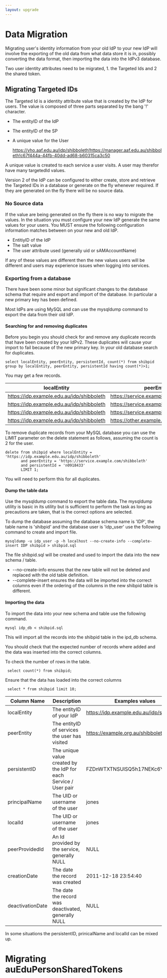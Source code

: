```yaml
---
layout: upgrade
---
```


# Data Migration

Migrating user's identity information from your old IdP to your new IdP will involve the exporting of the old data from what data store it is in, possibly converting the data format, then importing the data into the IdPv3 database.

Two user identity attributes need to be migrated, 1. the Targeted Ids and 2 the shared token.

## Migrating Targeted IDs ##

The Targeted Id is a identity attribute value that is created by the IdP for users. The value is composed of three parts separated by the bang '!' character. 

- The entityID of the IdP
- The entityID of the SP 
- A unique value for the User

    https://vho.aaf.edu.au/idp/shibboleth!https://manager.aaf.edu.au/shibboleth!c67f444a-44fb-40dd-ad68-b60315ca3c50

A unique value is created to each service a user visits. A user may therefor have many targetedId values.  

Version 2 of the IdP can be configured to either create, store and retrieve the Targeted IDs in a database or generate on the fly whenever required. If they are generated on the fly there will be no source data.

### No Source data

If the value are being generated on the fly there is no way to migrate the values. In the situation you must configure your new IdP generate the same values for your users. You MUST ensure the following configuration information matches between on your new and old IdP.

- EntitiyID of the IdP
- The salt value 
- The user attribute used  (generally uid or sAMAccountName)

If any of these values are different then the new values users will be different and users may experience issues when logging into services.

   
### Exporting from a database

There have been some minor but significant changes to the database schema that require and export and import of the database. In particular a new primary key has been defined.

Most IdPs are using MySQL and can use the mysqldump command to export the data from their old IdP.

#### Searching for and removing duplicates

Before you begin you should check for and remove any duplicate records that have been created by your IdPv2. These duplicates will cause your import to fail because of the new primary key. In your old database search for duplicates.

    select localEntity, peerEntity, persistentId, count(*) from shibpid group by localEntity, peerEntity, persistentId having count(*)>1;

You may get a few records.

| localEntity| peerEntity | persistentId | count(*) |
|------------|------------|--------------|----------|
| https://idp.example.edu.au/idp/shibboleth | https://service.example.com/shibboleth | n0918433 | 2 |
| https://idp.example.edu.au/idp/shibboleth | https://service.example.com/shibboleth | n0123930 | 2 |
| https://idp.example.edu.au/idp/shibboleth | https://service.example.com/shibboleth | n0097683 | 2 |
| https://idp.example.edu.au/idp/shibboleth | https://other.example.com/ | jones | 2 |

To remove duplicate records from your MySQL database you can use the LIMIT parameter on the delete statement as follows, assuming the count is 2 for the user.

    delete from shibpid where localEntity = 'https://idp.example.edu.au/idp/shibboleth'
           and peerEntity = 'https://service.example.com/shibboleth'
           and persistentId = 'n0918433'
           LIMIT 1;

You will need to perform this for all duplicates.

#### Dump the table data

Use the mysqldump command to export the table data. The mysqldump utility is basic in its utility but is sufficient to perform the task as long as precautions are taken, that is the correct options are selected.

To dump the database assuming the database schema name is 'IDP', the table name is 'shibpid' and the database user is 'idp_user' use the following command to create and import file.

    mysqldump -u idp_user -p -h localhost --no-create-info --complete-insert IDP shibpid > shibpid.sql

The file shibpid.sql will be created and used to import the data into the new schema / table.

- --no-create-info ensures that the new table will not be deleted and replaced with the old table definition.
- --complete-insert ensures the data will be imported into the correct columns even if the ordering of the columns in the new shibpid table is different.

#### Importing the data

To import the data into your new schema and table use the following command.

    mysql idp_db < shibpid.sql

This will import all the records into the shibpid table in the ipd_db schema.

You should check that the expected number of records where added and the data was inserted into the correct columns.

To check the number of rows in the table.

     select count(*) from shibpid;

Ensure that the data has loaded into the correct columns 

     select * from shibpid limit 10;

| Column Name | Description | Examples values |
|-------------|-------------|-----------------|
| localEntity | The entityID of your IdP |https://idp.example.edu.au/idp/shibboleth |
| peerEntity | The entityID of services the user has visited | https://example.org.au/shibboleth |
| persistentID | The unique value created by the IdP for each Service / User pair | FZDnWTXTNSUlSQ5h17NEKc6YiKM= |
| principalName | The UID or username of the user | jones |
| localId | The UID or username of the user | jones |
| peerProvidedId | An Id provided by the service, generally NULL | NULL |
| creationDate | The date the record was created | 2011-12-18 23:54:40 |
| deactivationDate | The date the record was deactivated, generally NULL | NULL |

In some situations the persistentID, prinicalName and localId can be mixed up.

# Migrating auEduPersonSharedTokens
